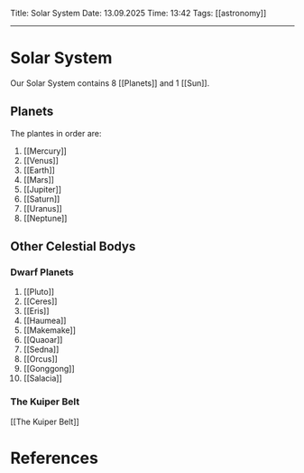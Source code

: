 Title: Solar System
Date: 13.09.2025
Time: 13:42
Tags: [[astronomy]] 

---
# Solar System

Our Solar System contains 8 [[Planets]] and 1 [[Sun]].

## Planets
The plantes in order are:
1. [[Mercury]]
2. [[Venus]]
3. [[Earth]]
4. [[Mars]]
5. [[Jupiter]]
6. [[Saturn]]
7. [[Uranus]]
8. [[Neptune]]

## Other Celestial Bodys

### Dwarf Planets

1. [[Pluto]]
2. [[Ceres]]
3. [[Eris]]
4. [[Haumea]]
5. [[Makemake]]
6. [[Quaoar]]
7. [[Sedna]]
8. [[Orcus]]
9. [[Gonggong]]
10. [[Salacia]]

### The Kuiper Belt

[[The Kuiper Belt]]

# References
